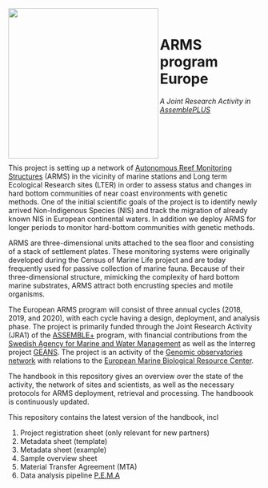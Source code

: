<img src="https://i.ibb.co/vJkcqHV/2018-ARMS-Spikarna-in-situ-2018-11-07-B2.jpg"  width="300" align="left">
<br/>

# ARMS program Europe
*A Joint Research Activity in [AssemblePLUS](http://assembleplus.eu)*
<br/><br/><br/><br/><br/><br/>

This project is setting up a network of [Autonomous Reef Monitoring Structures](http://arms.biocodellc.com/) (ARMS) in the vicinity of marine stations and Long term Ecological Research sites (LTER) in order to assess status and changes in hard bottom communities of near coast environments with genetic methods. One of the initial scientific goals of the project is to identify newly arrived Non-Indigenous Species (NIS) and track the migration of already known NIS in European continental waters. In addition we deploy ARMS for longer periods to monitor hard-bottom communities with genetic methods. 

ARMS are three-dimensional units attached to the sea floor and consisting of a stack of settlement plates. These monitoring systems were originally developed during the Census of Marine Life project and are today frequently used for passive collection of marine fauna. Because of their three-dimensional structure, mimicking the complexity of hard bottom marine substrates, ARMS attract both encrusting species and motile organisms. 

The European ARMS program will consist of three annual cycles (2018, 2019, and 2020), with each cycle having a design, deployment, and analysis phase. The project is primarily funded through the Joint Research Activity (JRA1) of the [ASSEMBLE+](http://assembleplus.eu) program, with financial contributions from the [Swedish Agency for Marine and Water Management](https://www.havochvatten.se/en) as well as the Interreg project [GEANS](https://northsearegion.eu/geans/). The project is an activity of the [Genomic observatories network](http://genomicobservatories.org/) with relations to the [European Marine Biological Resource Center](http://www.embrc.eu/).

The handbook in this repository gives an overview over the state of the activity, the network of sites and scientists, as well as the necessary protocols for ARMS deployment, retrieval and processing. The handboook is continuously updated.

This repository contains the latest version of the handbook, incl
1.	Project registration sheet (only relevant for new partners)
2.	Metadata sheet (template) 
3.	Metadata sheet (example)
4.	Sample overview sheet
5.	Material Transfer Agreement (MTA)
6.  Data analysis pipeline [P.E.M.A](https://github.com/hariszaf/pema)

